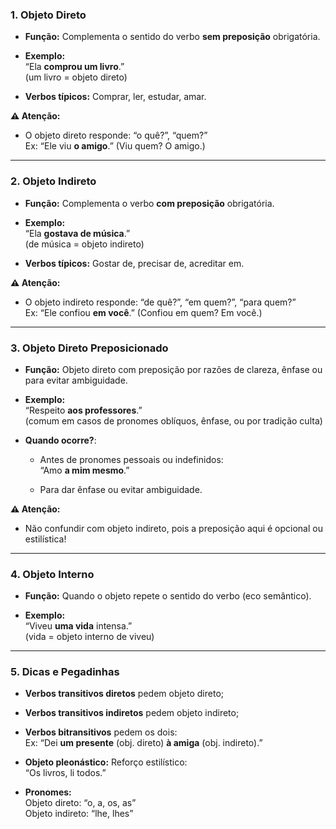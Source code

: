### 1. **Objeto Direto**

- **Função:** Complementa o sentido do verbo **sem preposição** obrigatória.
    
- **Exemplo:**  
    “Ela **comprou um livro**.”  
    (um livro = objeto direto)
    
- **Verbos típicos:** Comprar, ler, estudar, amar.
    

**⚠️ Atenção:**

- O objeto direto responde: “o quê?”, “quem?”  
    Ex: “Ele viu **o amigo**.” (Viu quem? O amigo.)
    

---

### 2. **Objeto Indireto**

- **Função:** Complementa o verbo **com preposição** obrigatória.
    
- **Exemplo:**  
    “Ela **gostava de música**.”  
    (de música = objeto indireto)
    
- **Verbos típicos:** Gostar de, precisar de, acreditar em.
    

**⚠️ Atenção:**

- O objeto indireto responde: “de quê?”, “em quem?”, “para quem?”  
    Ex: “Ele confiou **em você**.” (Confiou em quem? Em você.)
    

---

### 3. **Objeto Direto Preposicionado**

- **Função:** Objeto direto com preposição por razões de clareza, ênfase ou para evitar ambiguidade.
    
- **Exemplo:**  
    “Respeito **aos professores**.”  
    (comum em casos de pronomes oblíquos, ênfase, ou por tradição culta)
    
- **Quando ocorre?**:
    
    - Antes de pronomes pessoais ou indefinidos:  
        “Amo **a mim mesmo**.”
        
    - Para dar ênfase ou evitar ambiguidade.
        

**⚠️ Atenção:**

- Não confundir com objeto indireto, pois a preposição aqui é opcional ou estilística!
    

---

### 4. **Objeto Interno**

- **Função:** Quando o objeto repete o sentido do verbo (eco semântico).
    
- **Exemplo:**  
    “Viveu **uma vida** intensa.”  
    (vida = objeto interno de viveu)
    

---

### 5. **Dicas e Pegadinhas**

- **Verbos transitivos diretos** pedem objeto direto;
    
- **Verbos transitivos indiretos** pedem objeto indireto;
    
- **Verbos bitransitivos** pedem os dois:  
    Ex: “Dei **um presente** (obj. direto) **à amiga** (obj. indireto).”
    
- **Objeto pleonástico:** Reforço estilístico:  
    “Os livros, li todos.”
    
- **Pronomes:**  
    Objeto direto: “o, a, os, as”  
    Objeto indireto: “lhe, lhes”